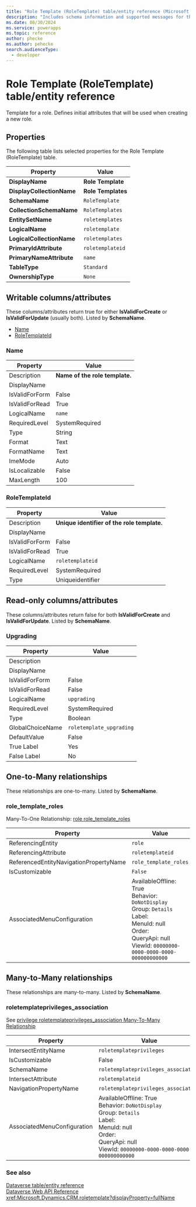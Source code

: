 ```yaml
---
title: "Role Template (RoleTemplate) table/entity reference (Microsoft Dataverse)"
description: "Includes schema information and supported messages for the Role Template (RoleTemplate) table/entity with Microsoft Dataverse."
ms.date: 08/30/2024
ms.service: powerapps
ms.topic: reference
author: phecke
ms.author: pehecke
search.audienceType: 
  - developer
---
```


# Role Template (RoleTemplate) table/entity reference

Template for a role. Defines initial attributes that will be used when creating a new role.

## Properties

The following table lists selected properties for the Role Template (RoleTemplate) table.

|Property|Value|
| --- | --- |
| **DisplayName** | **Role Template** |
| **DisplayCollectionName** | **Role Templates** |
| **SchemaName** | `RoleTemplate` |
| **CollectionSchemaName** | `RoleTemplates` |
| **EntitySetName** | `roletemplates`|
| **LogicalName** | `roletemplate` |
| **LogicalCollectionName** | `roletemplates` |
| **PrimaryIdAttribute** | `roletemplateid` |
| **PrimaryNameAttribute** |`name` |
| **TableType** | `Standard` |
| **OwnershipType** | `None` |

## Writable columns/attributes

These columns/attributes return true for either **IsValidForCreate** or **IsValidForUpdate** (usually both). Listed by **SchemaName**.

- [Name](#BKMK_Name)
- [RoleTemplateId](#BKMK_RoleTemplateId)

### <a name="BKMK_Name"></a> Name

|Property|Value|
|---|---|
|Description|**Name of the role template.**|
|DisplayName||
|IsValidForForm|False|
|IsValidForRead|True|
|LogicalName|`name`|
|RequiredLevel|SystemRequired|
|Type|String|
|Format|Text|
|FormatName|Text|
|ImeMode|Auto|
|IsLocalizable|False|
|MaxLength|100|

### <a name="BKMK_RoleTemplateId"></a> RoleTemplateId

|Property|Value|
|---|---|
|Description|**Unique identifier of the role template.**|
|DisplayName||
|IsValidForForm|False|
|IsValidForRead|True|
|LogicalName|`roletemplateid`|
|RequiredLevel|SystemRequired|
|Type|Uniqueidentifier|


## Read-only columns/attributes

These columns/attributes return false for both **IsValidForCreate** and **IsValidForUpdate**. Listed by **SchemaName**.

### <a name="BKMK_Upgrading"></a> Upgrading

|Property|Value|
|---|---|
|Description||
|DisplayName||
|IsValidForForm|False|
|IsValidForRead|False|
|LogicalName|`upgrading`|
|RequiredLevel|SystemRequired|
|Type|Boolean|
|GlobalChoiceName|`roletemplate_upgrading`|
|DefaultValue|False|
|True Label|Yes|
|False Label|No|

## One-to-Many relationships

These relationships are one-to-many. Listed by **SchemaName**.

### <a name="BKMK_role_template_roles"></a> role_template_roles

Many-To-One Relationship: [role role_template_roles](role.md#BKMK_role_template_roles)

|Property|Value|
|---|---|
|ReferencingEntity|`role`|
|ReferencingAttribute|`roletemplateid`|
|ReferencedEntityNavigationPropertyName|`role_template_roles`|
|IsCustomizable|`False`|
|AssociatedMenuConfiguration|AvailableOffline: True<br />Behavior: `DoNotDisplay`<br />Group: `Details`<br />Label: <br />MenuId: null<br />Order: <br />QueryApi: null<br />ViewId: `00000000-0000-0000-0000-000000000000`|


## Many-to-Many relationships

These relationships are many-to-many. Listed by **SchemaName**.

### <a name="BKMK_roletemplateprivileges_association"></a> roletemplateprivileges_association

See [privilege roletemplateprivileges_association Many-To-Many Relationship](privilege.md#BKMK_roletemplateprivileges_association)

|Property|Value|
|---|---|
|IntersectEntityName|`roletemplateprivileges`|
|IsCustomizable|False|
|SchemaName|`roletemplateprivileges_association`|
|IntersectAttribute|`roletemplateid`|
|NavigationPropertyName|`roletemplateprivileges_association`|
|AssociatedMenuConfiguration|AvailableOffline: True<br />Behavior: `DoNotDisplay`<br />Group: `Details`<br />Label: <br />MenuId: null<br />Order: <br />QueryApi: null<br />ViewId: `00000000-0000-0000-0000-000000000000`|



### See also

[Dataverse table/entity reference](../about-entity-reference.md)  
[Dataverse Web API Reference](/power-apps/developer/data-platform/webapi/reference/about)   
<xref:Microsoft.Dynamics.CRM.roletemplate?displayProperty=fullName>
